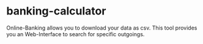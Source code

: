# banking-calculator
Online-Banking allows you to download your data as csv. This tool provides you an Web-Interface to search for specific outgoings.
